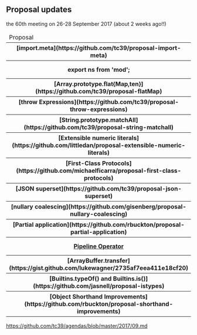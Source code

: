 ## Proposal updates
the 60th meeting on 26-28 September 2017 (about 2 weeks ago!!)

<table class="common-table proposal-updates-table">
  <thead>
    <tr>
      <td>Proposal</td>
      <td>Stage</td>
      <td>Description</td>
    </tr>
  </thead>
  <tbody>
    <tr>
      <th>
        [import.meta](https://github.com/tc39/proposal-import-meta)
      </th>
      <th>2 → 3</th>
    </tr>
    <tr>
      <th>export ns from 'mod';</th>
      <th>2 → N/A</th>
      <th>
        it moved to https://github.com/tc39/ecma262/pull/1005
      </th>
    </tr>
    <tr>
      <th>
        [Array.prototype.flat{Map,ten}](https://github.com/tc39/proposal-flatMap)
      </th>
      <th>1 → 2</th>
    </tr>
    <tr>
      <th>
        [throw Expressions](https://github.com/tc39/proposal-throw-expressions)
      </th>
      <th>1 → 2</th>
    </tr>
    <tr>
      <th>
        [String.prototype.matchAll](https://github.com/tc39/proposal-string-matchall)
      </th>
      <th>1 → 2</th>
    </tr>
    <tr>
      <th>
        [Extensible numeric literals](https://github.com/littledan/proposal-extensible-numeric-literals)
      </th>
      <th>0 → 1</th>
    </tr>
    <tr>
      <th>
        [First-Class Protocols](https://github.com/michaelficarra/proposal-first-class-protocols)
      </th>
      <th>0 → 1</th>
      <th>it was called `Interfaces` in stage-0</th>
    </tr>
    <tr>
      <th>
        [JSON superset](https://github.com/tc39/proposal-json-superset)
      </th>
      <th>0 → 1</th>
    </tr>
    <tr>
      <th>
        [nullary coalescing](https://github.com/gisenberg/proposal-nullary-coalescing)
      </th>
      <th>0 → 1</th>
    </tr>
    <tr>
      <th>
        [Partial application](https://github.com/rbuckton/proposal-partial-application)
      </th>
      <th>0 → 1</th>
    </tr>
    <tr>
      <th>
        <a href="https://github.com/tc39/proposal-pipeline-operator">Pipeline Operator</a>
      </th>
      <th>0 → 1</th>
    </tr>
    <tr>
      <th>
        [ArrayBuffer.transfer](https://gist.github.com/lukewagner/2735af7eea411e18cf20)
      </th>
      <th>N/A → 0</th>
    </tr>
    <tr>
      <th>
        [Builtins.typeOf() and Builtins.is()](https://github.com/jasnell/proposal-istypes)
      </th>
      <th>N/A → 0</th>
    </tr>
    <tr>
      <th>
        [Object Shorthand Improvements](https://github.com/rbuckton/proposal-shorthand-improvements)
      </th>
      <th>N/A → 0</th>
    </tr>
  </tbody>
</table>

<a href="https://github.com/tc39/agendas/blob/master/2017/09.md" target="_blank" class="ref-link">
  https://github.com/tc39/agendas/blob/master/2017/09.md
</a>
